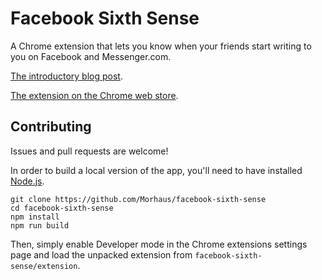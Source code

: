 # Facebook Sixth Sense

A Chrome extension that lets you know when your friends start writing to you on Facebook and Messenger.com.

[The introductory blog post](http://kirszenberg.com/facebook-sixth-sense).

[The extension on the Chrome web store](https://chrome.google.com/webstore/detail/facebook-sixth-sense/neghghjdkheikbfclgnglicflldmejio).

## Contributing

Issues and pull requests are welcome!

In order to build a local version of the app, you'll need to have installed [Node.js](https://nodejs.org/).

```
git clone https://github.com/Morhaus/facebook-sixth-sense
cd facebook-sixth-sense
npm install
npm run build
```

Then, simply enable Developer mode in the Chrome extensions settings page and load the unpacked extension from `facebook-sixth-sense/extension`.
